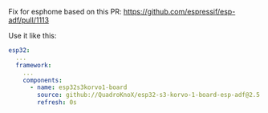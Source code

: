 Fix for esphome based on this PR: https://github.com/espressif/esp-adf/pull/1113

Use it like this:

```yaml
esp32:
  ...
  framework:
    ...
    components:
      - name: esp32s3korvo1-board
        source: github://QuadroKnoX/esp32-s3-korvo-1-board-esp-adf@2.5
        refresh: 0s
```
